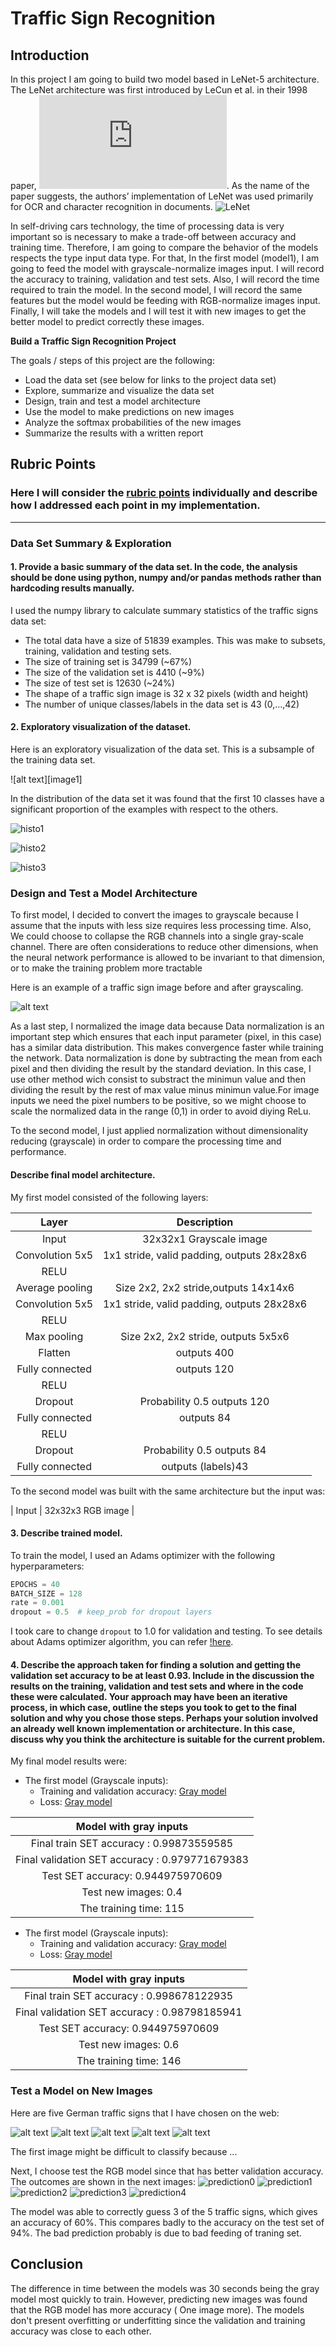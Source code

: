 # **Traffic Sign Recognition** 

## Introduction
In this project I am going to build two model based in LeNet-5 architecture. The LeNet architecture was first introduced by LeCun et al. in their 1998 paper, ![Gradient-Based Learning Applied to Document Recognition](http://yann.lecun.com/exdb/publis/pdf/lecun-01a.pdf). As the name of the paper suggests, the authors’ implementation of LeNet was used primarily for OCR and character recognition in documents. ![LeNet](./examples/LeNet5.png "LeNet-5")

In self-driving cars technology, the time of processing data is very important so is necessary to make a trade-off between accuracy and training time. Therefore, I am going to compare the behavior of the models respects the type input data type. For that, In the first model (model1), I am going to feed the model with grayscale-normalize images input. I will record the accuracy to training, validation and test sets. Also, I will record the time required to train the model. In the second model, I will record the same features but the model would be feeding with RGB-normalize images input. Finally, I will take the models and I will test it with new images to get the better model to predict correctly these images.

**Build a Traffic Sign Recognition Project**

The goals / steps of this project are the following:
* Load the data set (see below for links to the project data set)
* Explore, summarize and visualize the data set
* Design, train and test a model architecture
* Use the model to make predictions on new images
* Analyze the softmax probabilities of the new images
* Summarize the results with a written report


[//]: # (Image References)

[image2]: ./examples/grayscale.jpg "Grayscaling"
[image3]: ./examples/random_noise.jpg "Random Noise"
[image4]: ./Images/60LimitSpeed.png "Traffic Sign 1"
[image5]: ./Images/DangerousCurveLeft.png "Traffic Sign 2"
[image6]: ./Images/Pederastians.png "Traffic Sign 3"
[image7]: ./Images/roadWork.jpg "Traffic Sign 4"
[image8]: ./Images/yield.png "Traffic Sign 5"

## Rubric Points
### Here I will consider the [rubric points](https://review.udacity.com/#!/rubrics/481/view) individually and describe how I addressed each point in my implementation.  

---

### Data Set Summary & Exploration

#### 1. Provide a basic summary of the data set. In the code, the analysis should be done using python, numpy and/or pandas methods rather than hardcoding results manually.

I used the numpy library to calculate summary statistics of the traffic
signs data set:

* The total data have a size of 51839 examples. This was make to subsets, training, validation and testing sets. 
* The size of training set is 34799 (~67%)
* The size of the validation set is 4410 (~9%)
* The size of test set is 12630 (~24%)
* The shape of a traffic sign image is 32 x 32 pixels (width and height)
* The number of unique classes/labels in the data set is 43 (0,...,42) 

#### 2.  Exploratory visualization of the dataset.

Here is an exploratory visualization of the data set. This is a subsample of the training data set. 

![alt text][image1]

In the distribution of the data set it was found that the first 10 classes have a significant proportion of the examples with respect to the others.

![histo1](./examples/Train_set_histogram.jpg)

![histo2](./examples/Validation_set_histogram.jpg)

![histo3](./examples/Test_set_histogram.jpg.)


### Design and Test a Model Architecture 

To first model, I decided to convert the images to grayscale because I assume that the inputs with less size requires less processing time. Also, We could choose to collapse the RGB channels into a single gray-scale channel. There are often considerations to reduce other dimensions, when the neural network performance is allowed to be invariant to that dimension, or to make the training problem more tractable

Here is an example of a traffic sign image before and after grayscaling.

![alt text][image2]

As a last step, I normalized the image data because Data normalization is an important step which ensures that each input parameter (pixel, in this case) has a similar data distribution. This makes convergence faster while training the network. Data normalization is done by subtracting the mean from each pixel and then dividing the result by the standard deviation. In this case, I use other method wich consist to substract the minimun value and then dividing the result by the rest of max value minus minimun value.For image inputs we need the pixel numbers to be positive, so we might choose to scale the normalized data in the range (0,1) in order to avoid diying ReLu.

To the second model, I just applied normalization without dimensionality reducing (grayscale) in order to compare the processing time and performance.


#### Describe final model architecture.

My first model consisted of the following layers:

| Layer         		|     Description	        					| 
|:---------------------:|:---------------------------------------------:| 
| Input         		| 32x32x1 Grayscale image   					| 
| Convolution 5x5     	| 1x1 stride, valid padding, outputs 28x28x6 	|
| RELU					|												|
| Average pooling		| Size 2x2,	2x2 stride,outputs 14x14x6  		|
| Convolution 5x5     	| 1x1 stride, valid padding, outputs 28x28x6 	|
| RELU					|												|
| Max pooling   		| Size 2x2,	2x2 stride, 	outputs 5x5x6		|
| Flatten				| 							outputs 400 	 	|
| Fully connected		| 							outputs 120 	 	|
| RELU					|												|
| Dropout	 	   		| Probability 0.5		 	outputs 120 		|
| Fully connected		| 							outputs 84  	 	|
| RELU					|												|
| Dropout	 	   		| Probability 0.5		 	outputs 84  		|
| Fully connected		| 						outputs (labels)43	 	|

To the second model was built with the same architecture but the input was:

| Input         		| 32x32x3  RGB image        					| 


#### 3. Describe  trained  model. 

To train the model, I used an Adams optimizer with the following hyperparameters:
```python
EPOCHS = 40
BATCH_SIZE = 128
rate = 0.001
dropout = 0.5  # keep_prob for dropout layers
```

I took care to change ```dropout``` to 1.0 for validation and testing.
To see details about Adams optimizer algorithm, you can refer [!here](https://arxiv.org/pdf/1412.6980v7.pdf).

#### 4. Describe the approach taken for finding a solution and getting the validation set accuracy to be at least 0.93. Include in the discussion the results on the training, validation and test sets and where in the code these were calculated. Your approach may have been an iterative process, in which case, outline the steps you took to get to the final solution and why you chose those steps. Perhaps your solution involved an already well known implementation or architecture. In this case, discuss why you think the architecture is suitable for the current problem.

My final model results were:

* The first model (Grayscale inputs):
    * Training and validation accuracy:
    [Gray model](./examples/AccuracyGray.jpg)
    * Loss:
    [Gray model](./examples/LossGray.jpg)
    
|Model with gray inputs 	|
|:---------------------------------------:|
|Final train SET accuracy :	 0.99873559585| 
|Final validation SET accuracy :   	 0.979771679383| 
|Test SET accuracy:	 0.944975970609| 
|Test new images:	  0.4| 
|The training time:	 115|

* The first model (Grayscale inputs):
    * Training and validation accuracy:
    [Gray model](./examples/AccuracyRBG.jpg)
    * Loss:
    [Gray model](./examples/LossRGB.jpg)
    
|Model with gray inputs 	|
|:---------------------------------------:|
|Final train SET accuracy :	 0.998678122935| 
|Final validation SET accuracy :   	 0.98798185941| 
|Test SET accuracy:	 0.944975970609| 
|Test new images:	0.6| 
|The training time:	 146|
 

### Test a Model on New Images

Here are five German traffic signs that I have chosen on the web:

![alt text][image4] ![alt text][image5] ![alt text][image6] 
![alt text][image7] ![alt text][image8]

The first image might be difficult to classify because ...

Next, I choose test the RGB model since that has better validation accuracy. The outcomes are shown in the next images:
    ![prediction0](./examples/prediction0.jpg)
    ![prediction1](./examples/prediction1.jpg)
    ![prediction2](./examples/prediction2.jpg)
    ![prediction3](./examples/prediction3.jpg)
    ![prediction4](./examples/prediction4.jpg)

The model was able to correctly guess 3 of the 5 traffic signs, which gives an accuracy of 60%. This compares badly to the accuracy on the test set of 94%. The bad prediction probably is due to bad feeding of traning set. 

## Conclusion

The difference in time between the models was 30 seconds being the gray model most quickly to train. However, predicting new images was found that the RGB model has more accuracy ( One image more). The models don't present overfitting or underfitting since the validation and training accuracy was close to each other. 






